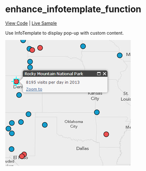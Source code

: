 # enhance_infotemplate_function

[View Code](index.html) | [Live Sample](https://esri.github.io/visualization-js/enhance_infotemplate_function)

Use InfoTemplate to display pop-up with custom content.

[![](thumbnail.png)](https://esri.github.io/visualization-js/enhance_infotemplate_function)
